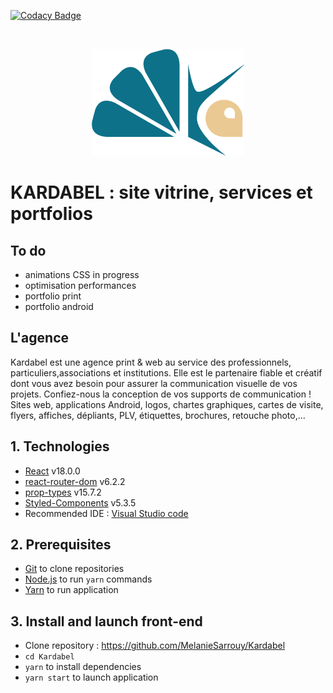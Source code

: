 [![Codacy Badge](https://api.codacy.com/project/badge/Grade/1826516dd3cc4dd5912593e1c24e3f7a)](https://app.codacy.com/gh/MelanieSarrouy/Kardabel?utm_source=github.com&utm_medium=referral&utm_content=MelanieSarrouy/Kardabel&utm_campaign=Badge_Grade_Settings)
<!-- [![Netlify Status](https://api.netlify.com/api/v1/badges/818fd35c-fd6f-424a-817d-b3ba8b90f30c/deploy-status)](https://app.netlify.com/sites/sportseep12/deploys) -->
<br/>
<p align="center"><img src="https://github.com/MelanieSarrouy/Kardabel/blob/main/src/assets/logo/logo-bleu.png?raw=true" alt="Kardabel logo" /></p>
<!-- [SportSee](https://sportseep12.netlify.app/) -->

# KARDABEL : site vitrine, services et portfolios

## To do
- animations CSS in progress
- optimisation performances
- portfolio print
- portfolio android

## L'agence
Kardabel est une agence print & web au service des professionnels, particuliers,associations et institutions. Elle est le partenaire fiable et créatif dont vous avez besoin pour assurer la communication visuelle de vos projets. Confiez-nous la conception de vos supports de communication ! Sites web, applications Android, logos, chartes graphiques, cartes de visite, flyers, affiches, dépliants, PLV, étiquettes, brochures, retouche photo,...

<!-- [Maquette](https://www.figma.com/file/xUaxxVAB03iuA6jUYUPZXS/KARDABEL?node-id=0%3A1) -->
## 1. Technologies
- [React](https://reactjs.org/) v18.0.0
- [react-router-dom](https://reactrouter.com/web/guides/quick-start) v6.2.2
- [prop-types](https://www.npmjs.com/package/prop-types) v15.7.2
- [Styled-Components](https://styled-components.com/) v5.3.5
- Recommended IDE : [Visual Studio code](https://code.visualstudio.com/)
## 2. Prerequisites
- [Git](https://git-scm.com/) to clone repositories
- [Node.js](https://nodejs.org/en/) to run `yarn` commands
- [Yarn](https://yarnpkg.com/) to run application
## 3. Install and launch front-end
- Clone repository : https://github.com/MelanieSarrouy/Kardabel
- `cd Kardabel`
- `yarn` to install dependencies
- `yarn start` to launch application
